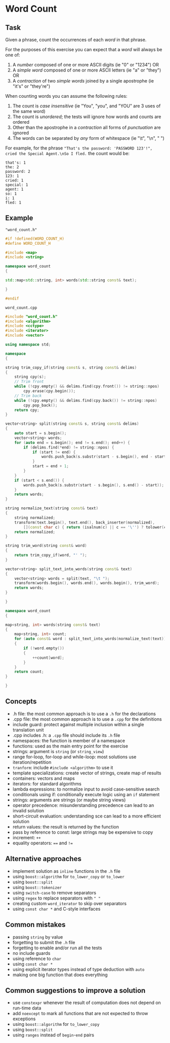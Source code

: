 # Word Count

## Task

Given a phrase, count the occurrences of each _word_ in that phrase.

For the purposes of this exercise you can expect that a _word_ will always be one of:

1. A _number_ composed of one or more ASCII digits (ie "0" or "1234") OR
2. A _simple word_ composed of one or more ASCII letters (ie "a" or "they") OR
3. A _contraction_ of two _simple words_ joined by a single apostrophe (ie "it's" or "they're")

When counting words you can assume the following rules:

1. The count is _case insensitive_ (ie "You", "you", and "YOU" are 3 uses of the same word)
2. The count is _unordered_; the tests will ignore how words and counts are ordered
3. Other than the apostrophe in a _contraction_ all forms of _punctuation_ are ignored
4. The words can be separated by _any_ form of whitespace (ie "\t", "\n", " ")

For example, for the phrase `"That's the password: 'PASSWORD 123'!", cried the Special Agent.\nSo I fled.` the count would be:

```text
that's: 1
the: 2
password: 2
123: 1
cried: 1
special: 1
agent: 1
so: 1
i: 1
fled: 1
```

## Example

`"word_count.h"`

```cpp
#if !defined(WORD_COUNT_H)
#define WORD_COUNT_H

#include <map>
#include <string>

namespace word_count
{

std::map<std::string, int> words(std::string const& text);

}

#endif
```

`word_count.cpp`

```cpp
#include "word_count.h"
#include <algorithm>
#include <cctype>
#include <iterator>
#include <vector>

using namespace std;

namespace
{

string trim_copy_if(string const& s, string const& delims)
{
    string cpy(s);
    // Trim front
    while (!cpy.empty() && delims.find(cpy.front()) != string::npos)
        cpy.erase(cpy.begin());
    // Trim back
    while (!cpy.empty() && delims.find(cpy.back()) != string::npos)
        cpy.pop_back();
    return cpy;
}

vector<string> split(string const& s, string const& delims)
{
    auto start = s.begin();
    vector<string> words;
    for (auto end = s.begin(); end != s.end(); end++) {
        if (delims.find(*end) != string::npos) {
            if (start != end) {
                words.push_back(s.substr(start - s.begin(), end - start));
            }
            start = end + 1;
        }
    }
    if (start < s.end()) {
        words.push_back(s.substr(start - s.begin(), s.end() - start));
    }
    return words;
}

string normalize_text(string const& text)
{
    string normalized;
    transform(text.begin(), text.end(), back_inserter(normalized),
        [](const char c) { return (isalnum(c) || c == '\'') ? tolower(c) : ' '; });
    return normalized;
}

string trim_word(string const& word)
{
    return trim_copy_if(word, "' ");
}

vector<string> split_text_into_words(string const& text)
{
    vector<string> words = split(text, "\t ");
    transform(words.begin(), words.end(), words.begin(), trim_word);
    return words;
}

}

namespace word_count
{

map<string, int> words(string const& text)
{
    map<string, int> count;
    for (auto const& word : split_text_into_words(normalize_text(text)))
    {
        if (!word.empty())
        {
            ++count[word];
        }
    }
    return count;
}

}
```

## Concepts

- .h file: the most common approach is to use a `.h` for the declarations
- .cpp file: the most common approach is to use a `.cpp` for the definitions
- include guard: protect against multiple inclusion within a single translation unit
- .cpp includes .h: a `.cpp` file should include its `.h` file
- namespaces: the function is member of a namespace
- functions: used as the main entry point for the exercise
- strings: argument is `string` (or `string_view`)
- range for-loop, for-loop and while-loop: most solutions use iteration/repetition
- `tranform`: include `#include <algorithm>` to use it
- template specializations: create vector of strings, create map of results
- containers: vectors and maps
- iterators: for standard algorithms
- lambda expressions: to normalize input to avoid case-sensitive search
- conditionals using if: conditionally execute logic using an `if` statement
- strings: arguments are strings (or maybe string views)
- operator precedence: misunderstanding precedence can lead to an invalid solution
- short-circuit evaluation: understanding sce can lead to a more efficient solution
- return values: the result is returned by the function
- pass by reference to const: large strings may be expensive to copy
- increment: `++`
- equality operators: `==` and `!=`

## Alternative approaches

- implement solution as `inline` functions in the `.h` file
- using `boost::algorithm` for `to_lower_copy` or `to_lower`
- using `boost::split`
- using `boost::tokenizer`
- using `switch-case` to remove separators
- using `regex` to replace separators with `" "`
- creating custom `word_iterator` to skip over separators
- using `const char *` and C-style interfaces

## Common mistakes

- passing `string` by value
- forgetting to submit the `.h` file
- forgetting to enable and/or run all the tests
- no include guards
- using reference to `char`
- using `const char *`
- using explicit iterator types instead of type deduction with `auto`
- making one big function that does everything

## Common suggestions to improve a solution

- use `constexpr` whenever the result of computation does not depend on run-time data
- add `noexcept` to mark all functions that are not expected to throw exceptions
- using `boost::algorithm` for `to_lower_copy`
- using `boost::split`
- using `ranges` instead of `begin`-`end` pairs
